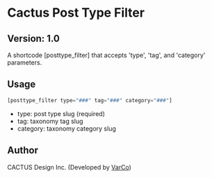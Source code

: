 
# Cactus Post Type Filter

## Version: 1.0

A shortcode [posttype_filter] that accepts 'type', 'tag', and 'category' parameters.

## Usage

```php
[posttype_filter type="###" tag="###" category="###"]
```

- type: post type slug (required)
- tag: taxonomy tag slug
- category: taxonomy category slug

## Author

CACTUS Design Inc. (Developed by [VarCo](https://www.thevariables.com))

